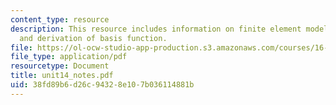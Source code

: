 ```yaml
---
content_type: resource
description: This resource includes information on finite element model of a beam,
  and derivation of basis function.
file: https://ol-ocw-studio-app-production.s3.amazonaws.com/courses/16-21-techniques-for-structural-analysis-and-design-spring-2005/38fd89b6d26c94328e107b036114881b_unit14_notes.pdf
file_type: application/pdf
resourcetype: Document
title: unit14_notes.pdf
uid: 38fd89b6-d26c-9432-8e10-7b036114881b
---
```

